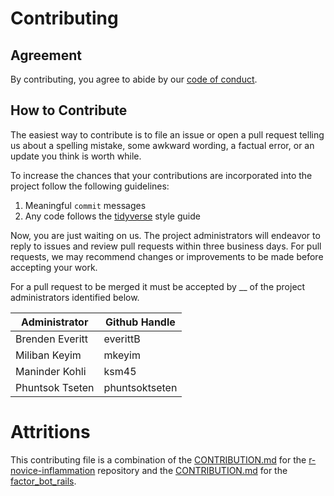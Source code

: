 # Contributing

## Agreement

By contributing, you agree to abide by our [code of conduct](CONDUCT.md).  

## How to Contribute  

The easiest way to contribute is to file an issue or open a pull request telling us about a spelling mistake, some awkward wording, a factual error, or an update you think is worth while.  

To increase the chances that your contributions are incorporated into the project follow the following guidelines:  
1. Meaningful `commit` messages  
2. Any code follows the [tidyverse](https://style.tidyverse.org/) style guide  

Now, you are just waiting on us. The project administrators will endeavor to reply to issues and review pull requests within three business days. For pull requests, we may recommend changes or improvements to be made before accepting your work.  

For a pull request to be merged it must be accepted by __ of the project administrators identified below.  

| Administrator | Github Handle |
|--------------|---------------|
| Brenden Everitt | everittB |
| Miliban Keyim | mkeyim |
| Maninder Kohli | ksm45 |
| Phuntsok Tseten | phuntsoktseten |   

# Attritions
This contributing file is a combination of the [CONTRIBUTION.md](https://github.com/swcarpentry/r-novice-inflammation/blob/gh-pages/CONTRIBUTING.md) for the [r-novice-inflammation](https://github.com/swcarpentry/r-novice-inflammation/tree/gh-pages) repository and the [CONTRIBUTION.md](https://github.com/thoughtbot/factory_bot_rails/blob/master/CONTRIBUTING.md) for the [factor_bot_rails](https://github.com/thoughtbot/factory_bot_rails).  
